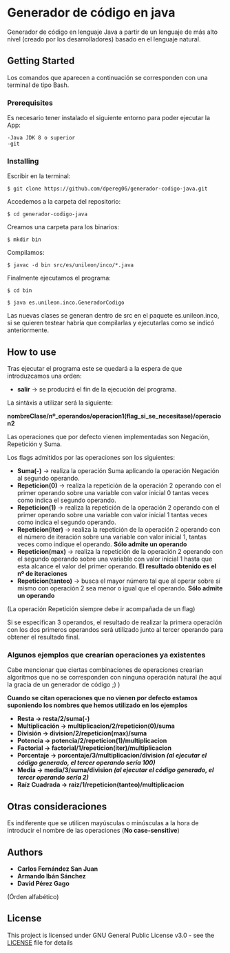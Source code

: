 # Generador de código en java
Generador de código en lenguaje Java a partir de un lenguaje de más alto nivel (creado por los desarrolladores) basado en el lenguaje natural.

## Getting Started
Los comandos que aparecen a continuación se corresponden con una terminal de tipo Bash.

### Prerequisites
Es necesario tener instalado el siguiente entorno para poder ejecutar la App: 

```
-Java JDK 8 o superior
-git
```

### Installing

Escribir en la terminal:

```
$ git clone https://github.com/dpereg06/generador-codigo-java.git
```

Accedemos a la carpeta del repositorio:

```
$ cd generador-codigo-java
```

Creamos una carpeta para los binarios:

```
$ mkdir bin
```

Compilamos:

```
$ javac -d bin src/es/unileon/inco/*.java
```

Finalmente ejecutamos el programa:

```
$ cd bin
```

```
$ java es.unileon.inco.GeneradorCodigo
```
Las nuevas clases se generan dentro de src en el paquete es.unileon.inco, si se quieren testear habría que compilarlas y ejecutarlas como se indicó anteriormente.

## How to use

Tras ejecutar el programa este se quedará a la espera de que introduzcamos una orden:

* **salir**  ->  se producirá el fin de la ejecución del programa.

La sintáxis a utilizar será la siguiente:

**nombreClase/nº_operandos/operacion1(flag_si_se_necesitase)/operacion2**

Las operaciones que por defecto vienen implementadas son Negación, Repetición y Suma.

Los flags admitidos por las operaciones son los siguientes:

* **Suma(-)**  ->  realiza la operación Suma aplicando la operación Negación al segundo operando.
* **Repeticion(0)**  ->  realiza la repetición de la operación 2 operando con el primer operando sobre una variable con valor inicial 0 tantas veces como indica el segundo operando.
* **Repeticion(1)**  ->  realiza la repetición de la operación 2 operando con el primer operando sobre una variable con valor inicial 1 tantas veces como indica el segundo operando.
* **Repeticion(iter)**  ->  realiza la repetición de la operación 2 operando con el número de iteración sobre una variable con valor inicial 1, tantas veces como indique el operando. **Sólo admite un operando**
* **Repeticion(max)**  ->  realiza la repetición de la operación 2 operando con el segundo operando sobre una variable con valor inicial 1 hasta que esta alcance el valor del primer operando. **El resultado obtenido es el nº de iteraciones**
* **Repeticion(tanteo)**  ->  busca el mayor número tal que al operar sobre sí mismo con operación 2 sea menor o igual que el operando. **Sólo admite un operando**

(La operación Repetición siempre debe ir acompañada de un flag)

Si se especifican 3 operandos, el resultado de realizar la primera operación con los dos primeros operandos será utilizado junto al tercer operando para obtener el resultado final.

### Algunos ejemplos que crearían operaciones ya existentes

Cabe mencionar que ciertas combinaciones de operaciones crearían algoritmos que no se corresponden con ninguna operación natural (he aquí la gracia de un generador de código ;) )

**Cuando se citan operaciones que no vienen por defecto estamos suponiendo los nombres que hemos utilizado en los ejemplos**

* **Resta  ->  resta/2/suma(-)**
* **Multiplicación  ->  multiplicacion/2/repeticion(0)/suma**
* **División  ->  division/2/repeticion(max)/suma**
* **Potencia  ->  potencia/2/repeticion(1)/multiplicacion**
* **Factorial  ->  factorial/1/repeticion(iter)/multiplicacion**
* **Porcentaje  ->  porcentaje/3/multiplicacion/division *(al ejecutar el código generado, el tercer operando sería 100)***
* **Media  ->  media/3/suma/division *(al ejecutar el código generado, el tercer operando sería 2)***
* **Raíz Cuadrada  ->  raiz/1/repeticion(tanteo)/multiplicacion**


## Otras consideraciones

Es indiferente que se utilicen mayúsculas o minúsculas a la hora de introducir el nombre de las operaciones (**No case-sensitive**)

## Authors

* **Carlos Fernández San Juan**
* **Armando Ibán Sánchez** 
* **David Pérez Gago**

(Órden alfabético)

## License

This project is licensed under GNU General Public License v3.0 - see the [LICENSE](LICENSE) file for details

